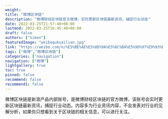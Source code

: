 ```yaml
---
weight: 
title: "微博区块链"
description: "微博财经区块链官方微博，实时更新区块链最新资讯，捕捉行业动态"
date: 2022-03-25T21:57:40+08:00
lastmod: 2022-03-25T16:45:40+08:00
draft: false
authors: ["Simon"]
featuredImage: "weiboqukuailian.jpg"
link: "https://weibo.com/n/%E5%BE%AE%E5%8D%9A%E5%8C%BA%E5%9D%97%E9%93%BE"
tags: ["微博","微博区块链"]
categories: ["navigation"]
navigation: ["微博"]
lightgallery: true
toc: true
pinned: false
recommend: false
recommend1: false
---
```

微博区块链是新浪产品内部账号，是微博财经区块链的官方微博，该账号会实时更新区块链最新资讯，捕捉行业动态。内容多为行业资讯内容，不会发表对行业的见解分析，如果你只想看到关于区块链的相关信息，可以进行关注。

